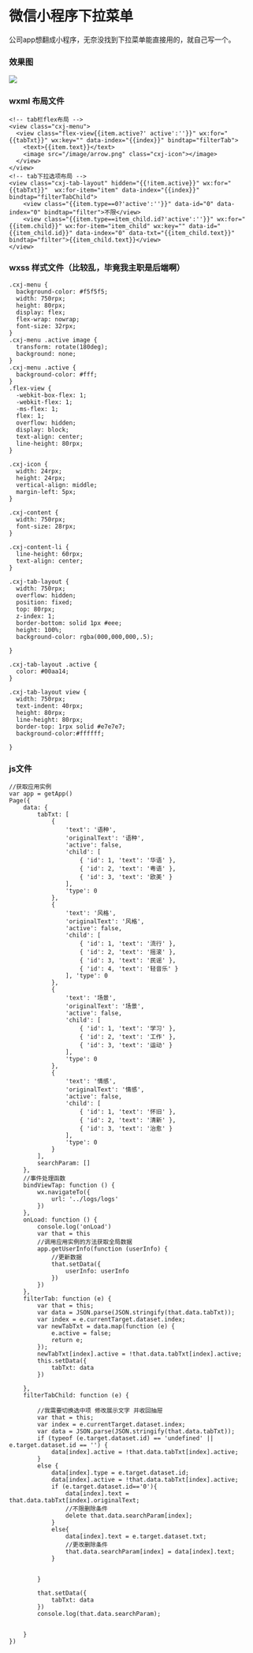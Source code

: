 # 微信小程序下拉菜单

公司app想翻成小程序，无奈没找到下拉菜单能直接用的，就自己写一个。

### 效果图
![](https://github.com/lostguo/CDropDownMenu/blob/master/aa.gif)

### wxml 布局文件
    <!-- tab栏flex布局 -->
    <view class="cxj-menu">
      <view class="flex-view{{item.active?' active':''}}" wx:for="{{tabTxt}}" wx:key="" data-index="{{index}}" bindtap="filterTab">
        <text>{{item.text}}</text>
        <image src="/image/arrow.png" class="cxj-icon"></image>
      </view>
    </view>
    <!-- tab下拉选项布局 -->
    <view class="cxj-tab-layout" hidden="{{!item.active}}" wx:for="{{tabTxt}}"  wx:for-item="item" data-index="{{index}}" bindtap="filterTabChild">
        <view class="{{item.type==0?'active':''}}" data-id="0" data-index="0" bindtap="filter">不限</view>
        <view class="{{item.type==item_child.id?'active':''}}" wx:for="{{item.child}}" wx:for-item="item_child" wx:key="" data-id="{{item_child.id}}" data-index="0" data-txt="{{item_child.text}}" bindtap="filter">{{item_child.text}}</view>
    </view>

### wxss 样式文件（比较乱，毕竟我主职是后端啊）
    .cxj-menu {
      background-color: #f5f5f5;
      width: 750rpx;
      height: 80rpx;
      display: flex;
      flex-wrap: nowrap;
      font-size: 32rpx;
    }
    .cxj-menu .active image {
      transform: rotate(180deg);
      background: none;
    }
    .cxj-menu .active {
      background-color: #fff;
    }
    .flex-view {
      -webkit-box-flex: 1;
      -webkit-flex: 1;
      -ms-flex: 1;
      flex: 1;
      overflow: hidden;
      display: block;
      text-align: center;
      line-height: 80rpx;
    }
    
    .cxj-icon {
      width: 24rpx;
      height: 24rpx;
      vertical-align: middle;
      margin-left: 5px;
    }
    
    .cxj-content {
      width: 750rpx;
      font-size: 28rpx;
    }
    
    .cxj-content-li {
      line-height: 60rpx;
      text-align: center;
    }
    
    .cxj-tab-layout {
      width: 750rpx;
      overflow: hidden;
      position: fixed;
      top: 80rpx;
      z-index: 1;
      border-bottom: solid 1px #eee;
      height: 100%;
      background-color: rgba(000,000,000,.5);
      
    }
    
    .cxj-tab-layout .active {
      color: #00aa14;
    }
    
    .cxj-tab-layout view {
      width: 750rpx;
      text-indent: 40rpx;
      height: 80rpx;
      line-height: 80rpx;
      border-top: 1rpx solid #e7e7e7;
      background-color:#ffffff;
      
    }
    
### js文件
    //获取应用实例
    var app = getApp()
    Page({
        data: {
            tabTxt: [
                {
                    'text': '语种',
                    'originalText': '语种',
                    'active': false,
                    'child': [
                        { 'id': 1, 'text': '华语' },
                        { 'id': 2, 'text': '粤语' },
                        { 'id': 3, 'text': '欧美' }
                    ],
                    'type': 0
                },
                {
                    'text': '风格',
                    'originalText': '风格',
                    'active': false,
                    'child': [
                        { 'id': 1, 'text': '流行' },
                        { 'id': 2, 'text': '摇滚' },
                        { 'id': 3, 'text': '民谣' },
                        { 'id': 4, 'text': '轻音乐' }
                    ], 'type': 0
                },
                {
                    'text': '场景',
                    'originalText': '场景',
                    'active': false,
                    'child': [
                        { 'id': 1, 'text': '学习' },
                        { 'id': 2, 'text': '工作' },
                        { 'id': 3, 'text': '运动' }
                    ],
                    'type': 0
                },
                {
                    'text': '情感',
                    'originalText': '情感',
                    'active': false,
                    'child': [
                        { 'id': 1, 'text': '怀旧' },
                        { 'id': 2, 'text': '清新' },
                        { 'id': 3, 'text': '治愈' }
                    ],
                    'type': 0
                }
            ],
            searchParam: []
        },
        //事件处理函数
        bindViewTap: function () {
            wx.navigateTo({
                url: '../logs/logs'
            })
        },
        onLoad: function () {
            console.log('onLoad')
            var that = this
            //调用应用实例的方法获取全局数据
            app.getUserInfo(function (userInfo) {
                //更新数据
                that.setData({
                    userInfo: userInfo
                })
            })
        },
        filterTab: function (e) {
            var that = this;
            var data = JSON.parse(JSON.stringify(that.data.tabTxt));
            var index = e.currentTarget.dataset.index;
            var newTabTxt = data.map(function (e) {
                e.active = false;
                return e;
            });
            newTabTxt[index].active = !that.data.tabTxt[index].active;
            this.setData({
                tabTxt: data
            })
    
        },
        filterTabChild: function (e) {
    
            //我需要切换选中项 修改展示文字 并收回抽屉  
            var that = this;
            var index = e.currentTarget.dataset.index;
            var data = JSON.parse(JSON.stringify(that.data.tabTxt));
            if (typeof (e.target.dataset.id) == 'undefined' || e.target.dataset.id == '') {
                data[index].active = !that.data.tabTxt[index].active;
            }
            else {
                data[index].type = e.target.dataset.id;
                data[index].active = !that.data.tabTxt[index].active;
                if (e.target.dataset.id=='0'){
                    data[index].text = that.data.tabTxt[index].originalText;
                    //不限删除条件
                    delete that.data.searchParam[index];
                }
                else{
                    data[index].text = e.target.dataset.txt;
                    //更改删除条件
                    that.data.searchParam[index] = data[index].text;
                }
                
                
            }
    
            that.setData({
                tabTxt: data
            })
            console.log(that.data.searchParam);
    
    
        }
    })